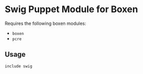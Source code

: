 # Swig Puppet Module for Boxen

Requires the following boxen modules:

* `boxen`
* `pcre`

## Usage

```puppet
include swig
```